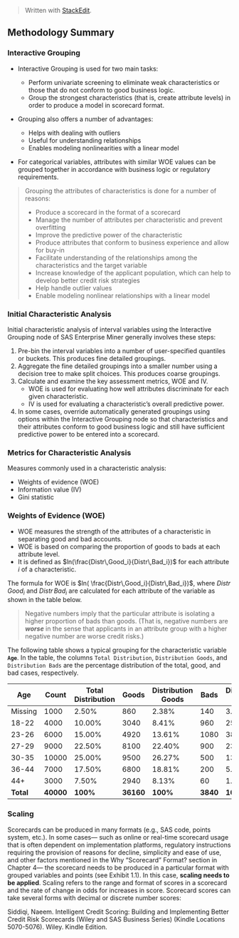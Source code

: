 > Written with [StackEdit](https://stackedit.io/).

## Methodology Summary

### Interactive Grouping

- Interactive Grouping is used for two main tasks:
	- Perform univariate screening to eliminate weak characteristics or those that do not conform to good business logic.
	- Group the strongest characteristics (that is, create attribute levels) in order to produce a model in scorecard format.

- Grouping also offers a number of advantages:
	- Helps with dealing with outliers
	- Useful for understanding relationships
	- Enables modeling nonlinearities with a linear model

- For categorical variables, attributes with similar WOE values can be grouped together in accordance with business logic or regulatory requirements.

> Grouping the attributes of characteristics is done for a number of reasons:
> -  Produce a scorecard in the format of a scorecard
> - Manage the number of attributes per characteristic and prevent overfitting
> - Improve the predictive power of the characteristic
> - Produce attributes that conform to business experience and allow for buy-in
> - Facilitate understanding of the relationships among the characteristics and the target variable
> - Increase knowledge of the applicant population, which  can help to develop better credit risk strategies
> - Help  handle outlier values
>  - Enable modeling nonlinear relationships with a linear model

### Initial Characteristic Analysis
Initial characteristic analysis of interval variables using the Interactive Grouping node of SAS Enterprise Miner
generally involves these steps:
1. Pre-bin the interval variables into a number of user-specified quantiles or buckets. This produces fine
detailed groupings.
2. Aggregate the fine detailed groupings into a smaller number using a decision tree to make split choices. This produces coarse groupings.
3. Calculate and examine the key assessment metrics, WOE and IV.
	- WOE is used for evaluating how well attributes discriminate for each given characteristic.
	- IV is used for evaluating a characteristic’s overall predictive power.
4. In some cases, override automatically generated groupings using options within the Interactive Grouping node so that characteristics and their attributes conform to good business logic and still have sufficient predictive power to be entered into a scorecard.

### Metrics for Characteristic Analysis
Measures commonly used in a characteristic analysis:
- Weights of evidence (WOE)
-  Information value (IV)
-  Gini statistic

### Weights of Evidence (WOE)
- WOE measures the strength of the attributes of a characteristic in separating good and bad accounts.
- WOE is based on comparing the proportion of goods to bads at each attribute level.
- It is defined as $ln(\frac{Distr\,Good_i}{Distr\,Bad_i})$ for each attribute $i$ of a characteristic.

The formula for WOE is  $ln( \frac{Distr\,Good_i}{Distr\,Bad_i})$, where $Distr\,Good_i$ and $Distr\,Bad_i$ are calculated for each attribute of the variable as shown in the table below.

>Negative numbers imply that the particular attribute is isolating a higher proportion of bads than
goods. (That is, negative numbers are ***worse*** in the sense that applicants in an attribute group with
a higher negative number are worse credit risks.)

The following table shows a typical grouping for the characteristic variable **`Age`**. In the table, the columns
`Total Distribution`, `Distribution Goods`, and `Distribution Bads` are the percentage distribution of the total,
good, and bad cases, respectively.

|Age|Count|Total Distribution|Goods|Distribution Goods|Bads  |Distribution Bads|Bad Rate|WOE  |
|--------|------|-----|-------|-------------------|------|------------------|---------|-----|
|Missing|1000|2.50%              |860|2.38%              |140|3.65%             |14.00%   |-0.43|
|18-22|4000|10.00%             |3040|8.41%              |960|25.00%            |24.00%   |-1.09|
|23-26|6000|15.00%             |4920|13.61%             |1080|38.13%            |18.00%   |-0.73|
|27-29|9000|22.50%             |8100|22.40%             |900|23.44%            |10.00%   |-0.05|
|30-35|10000|25.00%             |9500|26.27%             |500|13.02%            |5.00%    |0.70 |
|36-44|7000|17.50%             |6800|18.81%             |200|5.21%             |2.86%    |1.28 |
|44+|3000|7.50%              |2940|8.13%              |60|1.56%             |2.00%    |1.65 |
|**Total**|**40000**|**100%**               |**36160**|**100%**     |**3840**|**100%** |**9.60%**    |

### Scaling

Scorecards can be produced in many formats (e.g., SAS code, points system, etc.). In some cases— such as online or real-time scorecard usage that is often dependent on implementation platforms, regulatory instructions requiring the provision of reasons for decline, simplicity and ease of use, and other factors mentioned in the Why “Scorecard” Format? section in Chapter 4— the scorecard needs to be produced in a particular format with grouped variables and points (see Exhibit 1.1). In this case, **scaling needs to be applied**. Scaling refers to the range and format of scores in a scorecard and the rate of change in odds for increases in score. Scorecard scores can take several forms with decimal or discrete number scores:

Siddiqi, Naeem. Intelligent Credit Scoring: Building and Implementing Better Credit Risk Scorecards (Wiley and SAS Business Series) (Kindle Locations 5070-5076). Wiley. Kindle Edition. 
<!--stackedit_data:
eyJoaXN0b3J5IjpbMTY4ODA4NDUyMywtMTI1MjY1NzcyLDEwNj
c4Mjg3NTYsLTIxMjI2ODQ2MTYsLTE2OTE0ODI2MjYsLTI2MTQw
MzU2OCwyMDIxMTgxMTY2XX0=
-->